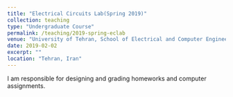 ```yaml
---
title: "Electrical Circuits Lab(Spring 2019)"
collection: teaching
type: "Undergraduate Course"
permalink: /teaching/2019-spring-eclab
venue: "University of Tehran, School of Electrical and Computer Engineering"
date: 2019-02-02
excerpt: ""
location: "Tehran, Iran"
---
```


I am responsible for designing and grading homeworks and computer assignments.

<!---
Heading 1
======

Heading 2
======

Heading 3
======
--->
